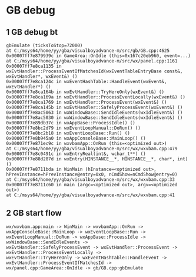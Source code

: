 # GB debug 

## 1 GB debug bt

    gbEmulate (ticksToStop=72000)
    at C:/msys64/home/yy/gba/visualboyadvance-m/src/gb/GB.cpp:4625
    0x00007ff7e879939c in GameArea::OnIdle (this=0x167c20eb960, event=...)
    at C:/msys64/home/yy/gba/visualboyadvance-m/src/wx/panel.cpp:1161
    0x00007ff7e8ca1135 in wxEvtHandler::ProcessEventIfMatchesId(wxEventTableEntryBase const&, wxEvtHandler*, wxEvent&) ()
    0x00007ff7e8ca124c in wxEventHashTable::HandleEvent(wxEvent&, wxEvtHandler*) ()
    0x00007ff7e8ca164b in wxEvtHandler::TryHereOnly(wxEvent&) ()
    0x00007ff7e8ca169a in wxEvtHandler::ProcessEventLocally(wxEvent&) ()
    0x00007ff7e8ca1769 in wxEvtHandler::ProcessEvent(wxEvent&) ()
    0x00007ff7e8ca145b in wxEvtHandler::SafelyProcessEvent(wxEvent&) ()
    0x00007ff7e8ac5063 in wxWindowBase::SendIdleEvents(wxIdleEvent&) ()
    0x00007ff7e8ac5030 in wxWindowBase::SendIdleEvents(wxIdleEvent&) ()
    0x00007ff7e89db37c in wxAppBase::ProcessIdle() ()
    0x00007ff7e8bc2d79 in wxEventLoopManual::DoRun() ()
    0x00007ff7e8bc2b18 in wxEventLoopBase::Run() ()
    0x00007ff7e8b945a0 in wxAppConsoleBase::MainLoop() ()
    0x00007ff7e871ec9c in wxvbamApp::OnRun (this=<optimized out>)
    at C:/msys64/home/yy/gba/visualboyadvance-m/src/wx/wxvbam.cpp:479
    0x00007ff7e8c0491c in wxEntryReal(int&, wchar_t**) ()
    0x00007ff7e88d287d in wxEntry(HINSTANCE__*, HINSTANCE__*, char*, int) ()
    0x00007ff7e8711bda in WinMain (hInstance=<optimized out>,
    hPrevInstance=hPrevInstance@entry=0x0, nCmdShow=nCmdShow@entry=0)
    at C:/msys64/home/yy/gba/visualboyadvance-m/src/wx/wxvbam.cpp:33
    0x00007ff7e8711c60 in main (argc=<optimized out>, argv=<optimized out>)
    at C:/msys64/home/yy/gba/visualboyadvance-m/src/wx/wxvbam.cpp:41
 
## 2 GB start flow

    wx/wxvbam.app:main -> WinMain -> wxvbamApp::OnRun -> wxAppConsoleBase::MainLoop -> wxEventLoopBase::Run ->
    wxEventLoopManual::DoRun -> wxAppBase::ProcessIdle -> wxWindowBase::SendIdleEvents ->
    wxEvtHandler::SafelyProcessEvent -> wxEvtHandler::ProcessEvent -> wxEvtHandler::ProcessEventLocally ->
    wxEvtHandler::TryHereOnly -> wxEventHashTable::HandleEvent -> wxEvtHandler::ProcessEventIfMatchesId ->
    wx/panel.cpp:GameArea::OnIdle -> gb/GB.cpp:gbEmulate

